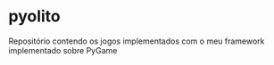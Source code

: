 # pyolito
Repositório contendo os jogos implementados com o meu framework implementado sobre PyGame
